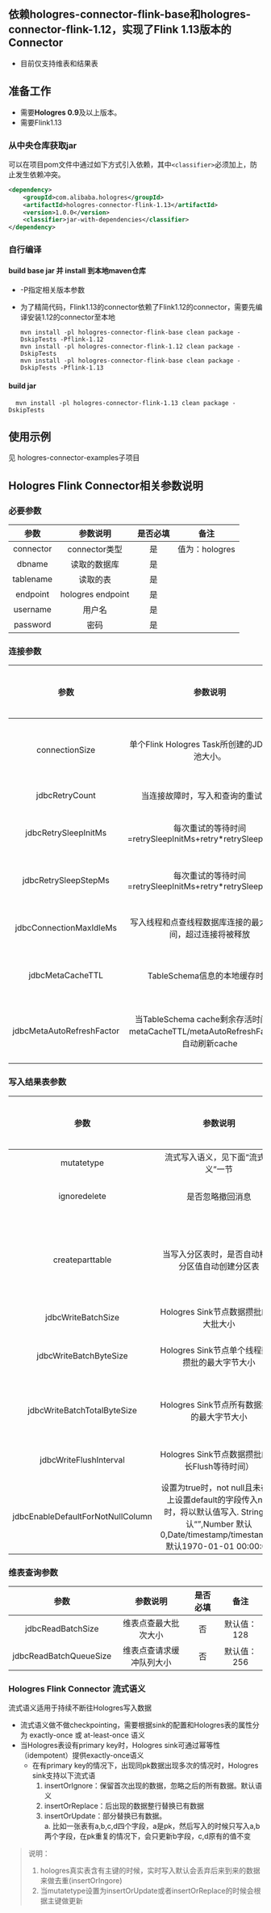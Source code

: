 ## 依赖hologres-connector-flink-base和hologres-connector-flink-1.12，实现了Flink 1.13版本的Connector
- 目前仅支持维表和结果表

## 准备工作
- 需要**Hologres 0.9**及以上版本。
- 需要Flink1.13

### 从中央仓库获取jar
可以在项目pom文件中通过如下方式引入依赖，其中`<classifier>`必须加上，防止发生依赖冲突。
```xml
<dependency>
    <groupId>com.alibaba.hologres</groupId>
    <artifactId>hologres-connector-flink-1.13</artifactId>
    <version>1.0.0</version>
    <classifier>jar-with-dependencies</classifier>
</dependency>
```
### 自行编译
#### build base jar 并 install 到本地maven仓库
- -P指定相关版本参数
- 为了精简代码，Flink1.13的connector依赖了Flink1.12的connector，需要先编译安装1.12的connector至本地

  ```
  mvn install -pl hologres-connector-flink-base clean package -DskipTests -Pflink-1.12
  mvn install -pl hologres-connector-flink-1.12 clean package -DskipTests
  mvn install -pl hologres-connector-flink-base clean package -DskipTests -Pflink-1.13
  ```

#### build jar

  ```
    mvn install -pl hologres-connector-flink-1.13 clean package -DskipTests
  ```

## 使用示例

见 hologres-connector-examples子项目

## Hologres Flink Connector相关参数说明

### 必要参数
| 参数 | 参数说明 | 是否必填 | 备注 |
| :---: | :---: | :---: | :---: |
| connector | connector类型 | 是 | 值为：hologres |
| dbname | 读取的数据库 | 是 |  |
| tablename | 读取的表 | 是 |  |
| endpoint	| hologres endpoint	| 是 |  |
| username | 用户名 | 是 |  |
| password | 密码 | 是 |  |

### 连接参数
| 参数 | 参数说明 | 是否必填 | 备注 |
| :---: | :---: | :---: | :---: |
| connectionSize| 单个Flink Hologres Task所创建的JDBC连接池大小。|否|默认值为3，和吞吐成正比。|
| jdbcRetryCount| 当连接故障时，写入和查询的重试次数|   否|   默认值：10| 
| jdbcRetrySleepInitMs | 每次重试的等待时间=retrySleepInitMs+retry*retrySleepStepMs |  否 |  默认值：1000 ms| 
| jdbcRetrySleepStepMs | 每次重试的等待时间=retrySleepInitMs+retry*retrySleepStepMs  | 否|   默认值：5000 ms| 
| jdbcConnectionMaxIdleMs | 写入线程和点查线程数据库连接的最大Idle时间，超过连接将被释放|    否 |  默认值：60000 ms| 
| jdbcMetaCacheTTL | TableSchema信息的本地缓存时间   | 否 |  默认值：60000 ms| 
| jdbcMetaAutoRefreshFactor | 当TableSchema cache剩余存活时间短于 metaCacheTTL/metaAutoRefreshFactor 将自动刷新cache |   否|   默认值：-1, 表示不自动刷新| 

### 写入结果表参数
| 参数 | 参数说明 | 是否必填 | 备注 |
| :---: | :---: | :---: | :---: |
| mutatetype | 流式写入语义，见下面“流式语义”一节<br /> | 否 | 默认值：insertorignore |
| ignoredelete | 是否忽略撤回消息 | 否 | 默认值：false，只在流式语义下有效 |
| createparttable| 当写入分区表时，是否自动根据分区值自动创建分区表 | 否|默认值为false。建议慎用该功能，确保分区值不会出现脏数据导致创建错误的分区表。|
| jdbcWriteBatchSize| Hologres Sink节点数据攒批的最大批大小 | 否 |默认值为256|
| jdbcWriteBatchByteSize| 	Hologres Sink节点单个线程数据攒批的最大字节大小	| 否 | 默认值：20971520（2 * 1024 * 1024），2MB|
| jdbcWriteBatchTotalByteSize| 	Hologres Sink节点所有数据攒批的最大字节大小	| 否 | 默认值：20971520（20 * 1024 * 1024），20MB|
| jdbcWriteFlushInterval |Hologres Sink节点数据攒批的最长Flush等待时间）|否 |默认值为10000，即10秒|
| jdbcEnableDefaultForNotNullColumn|设置为true时，not null且未在表上设置default的字段传入null时，将以默认值写入. String 默认“”,Number 默认0,Date/timestamp/timestamptz 默认1970-01-01 00:00:00| 	否| 	默认值：true|

### 维表查询参数
| 参数 | 参数说明 | 是否必填 | 备注 |
| :---: | :---: | :---: | :---: |
|jdbcReadBatchSize|	维表点查最大批次大小|	否|	默认值：128 |
|jdbcReadBatchQueueSize|维表点查请求缓冲队列大小|否|默认值：256 |

### Hologres Flink Connector 流式语义

流式语义适用于持续不断往Hologres写入数据

- 流式语义做不做checkpointing，需要根据sink的配置和Hologres表的属性分为 exactly-once 或 at-least-once 语义
- 当Hologres表设有primary key时，Hologres sink可通过幂等性（idempotent）提供exactly-once语义
  - 在有primary key的情况下，出现同pk数据出现多次的情况时，Hologres sink支持以下流式语
    1. insertOrIgnore：保留首次出现的数据，忽略之后的所有数据。默认语义
    1. insertOrReplace：后出现的数据整行替换已有数据
    1. insertOrUpdate：部分替换已有数据。<br />a. 比如一张表有a,b,c,d四个字段，a是pk，然后写入的时候只写入a,b两个字段，在pk重复的情况下，会只更新b字段，c,d原有的值不变

> 说明：
> 1. hologres真实表含有主键的时候，实时写入默认会丢弃后来到来的数据来做去重(insertOrIngore)
> 2. 当mutatetype设置为insertOrUpdate或者insertOrReplace的时候会根据主键做更新
